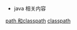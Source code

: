 - java 相关内容

[path 和classpath](https://docs.oracle.com/javase/tutorial/essential/environment/paths.html)
[classpath](https://www.jianshu.com/p/d63b099cf283)
